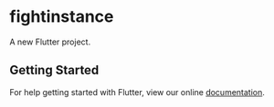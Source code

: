 # fightinstance

A new Flutter project.

## Getting Started

For help getting started with Flutter, view our online
[documentation](https://flutter.io/).
